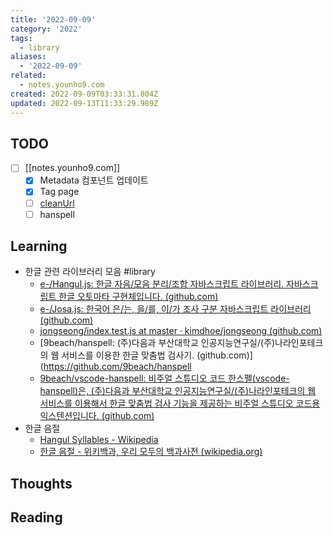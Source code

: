 ```yaml
---
title: '2022-09-09'
category: '2022'
tags:
  - library
aliases:
  - '2022-09-09'
related:
  - notes.younho9.com
created: 2022-09-09T03:33:31.804Z
updated: 2022-09-13T11:33:29.989Z
---
```


<Metadata />

## TODO

- [ ] [[notes.younho9.com]]
  - [x] Metadata 컴포넌트 업데이트
  - [x] Tag page
  - [ ] [cleanUrl](https://vitepress.vuejs.org/config/app-configs#cleanurls-experimental)
  - [ ] hanspell

## Learning

- 한글 관련 라이브러리 모음 #library
  - [e-/Hangul.js: 한글 자음/모음 분리/조합 자바스크립트 라이브러리. 자바스크립트 한글 오토마타 구현체입니다. (github.com)](https://github.com/e-/Hangul.js/)
  - [e-/Josa.js: 한국어 은/는, 을/를, 이/가 조사 구분 자바스크립트 라이브러리 (github.com)](https://github.com/e-/Josa.js/)
  - [jongseong/index.test.js at master · kimdhoe/jongseong (github.com)](https://github.com/kimdhoe/jongseong/blob/master/src/index.test.js)
  - [9beach/hanspell: (주)다음과 부산대학교 인공지능연구실/(주)나라인포테크의 웹 서비스를 이용한 한글 맞춤법 검사기. (github.com)](https://github.com/9beach/hanspell
  - [9beach/vscode-hanspell: 비주얼 스튜디오 코드 한스펠(vscode-hanspell)은, (주)다음과 부산대학교 인공지능연구실/(주)나라인포테크의 웹 서비스를 이용해서 한글 맞춤법 검사 기능을 제공하는 비주얼 스튜디오 코드용 익스텐션입니다. (github.com)](https://github.com/9beach/vscode-hanspell)
- 한글 음절
  - [Hangul Syllables - Wikipedia](https://en.wikipedia.org/wiki/Hangul_Syllables#:~:text=Hangul%20Syllables%20is%20a%20Unicode,syllable%20blocks%20for%20modern%20Korean.)
  - [한글 음절 - 위키백과, 우리 모두의 백과사전 (wikipedia.org)](https://ko.wikipedia.org/wiki/%ED%95%9C%EA%B8%80_%EC%9D%8C%EC%A0%88)

## Thoughts

## Reading
